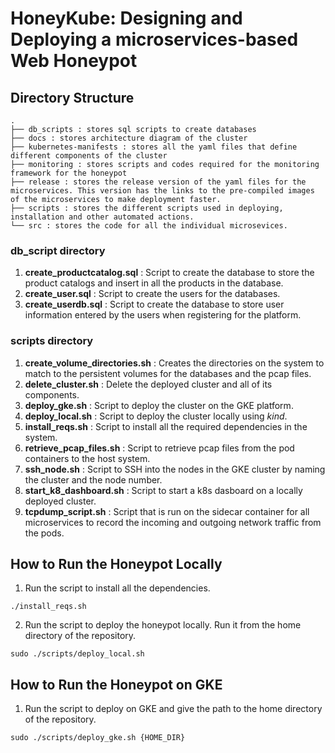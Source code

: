 # HoneyKube: Designing and Deploying a microservices-based Web Honeypot


## Directory Structure
```
.
├── db_scripts : stores sql scripts to create databases
├── docs : stores architecture diagram of the cluster
├── kubernetes-manifests : stores all the yaml files that define different components of the cluster
├── monitoring : stores scripts and codes required for the monitoring framework for the honeypot
├── release : stores the release version of the yaml files for the microservices. This version has the links to the pre-compiled images of the microservices to make deployment faster.
├── scripts : stores the different scripts used in deploying, installation and other automated actions.
└── src : stores the code for all the individual microsevices.
```


### **db_script** directory

1. **create_productcatalog.sql** : Script to create the database to store the product catalogs and insert in all the products in the database.
2. **create_user.sql** : Script to create the users for the databases.
3. **create_userdb.sql** : Script to create the database to store user information entered by the users when registering for the platform.

### **scripts** directory

1. **create_volume_directories.sh** : Creates the directories on the system to match to the persistent volumes for the databases and the pcap files.
2. **delete_cluster.sh** : Delete the deployed cluster and all of its components.
3. **deploy_gke.sh** : Script to deploy the cluster on the GKE platform.
4. **deploy_local.sh** : Script to deploy the cluster locally using *kind*.
5. **install_reqs.sh** : Script to install all the required dependencies in the system.
6. **retrieve_pcap_files.sh** : Script to retrieve pcap files from the pod containers to the host system.
7. **ssh_node.sh** : Script to SSH into the nodes in the GKE cluster by naming the cluster and the node number.
8. **start_k8_dashboard.sh** : Script to start a k8s dasboard on a locally deployed cluster.
9. **tcpdump_script.sh** : Script that is run on the sidecar container for all microservices to record the incoming and outgoing network traffic from the pods.


## How to Run the Honeypot Locally

1. Run the script to install all the dependencies.
```
./install_reqs.sh
```

2. Run the script to deploy the honeypot locally. Run it from the home directory of the repository.
```
sudo ./scripts/deploy_local.sh
```

##  How to Run the Honeypot on GKE
1. Run the script to deploy on GKE and give the path to the home directory of the repository.
```
sudo ./scripts/deploy_gke.sh {HOME_DIR}
```
